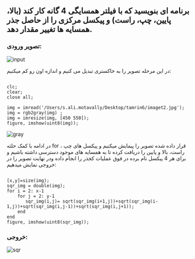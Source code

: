 ## برنامه ای بنویسید که با فیلتر همسایگی 4 گانه کار کند (بالا، پایین، چپ، راست) و پیکسل مرکزی را از حاصل جذر همسایه ها تغییر مقدار دهد.

### تصویر ورودی:

![input](https://github.com/semnan-university-ai/image-processing-class-002/blob/main/exercises/alimotavally/tamrin6/imaget2.jpg)

در این مرحله تصویر را به خاکستری تبدیل می کنیم و اندازه اون رو کم میکنیم:

```

clc;
clear;
close all;

img = imread('/Users/s.ali.motavally/Desktop/tamrin6/imaget2.jpg');
img = rgb2gray(img) ;
img = imresize(img, [450 550]);
figure, imshow(uint8(img));
```

![gray](https://github.com/semnan-university-ai/image-processing-class-002/blob/main/exercises/alimotavally/tamrin6/img.jpg)

در ادامه با کمک حلثه for قرار داده شده تصویر را پیمایش میکنیم و پیکسل های چپ ، راست، بالا و پایین را دریافت کرده تا به همسایه های موجود دسترسی داشته باشیم و برای هر 4 پیکسل نام برده در فوق عملیات کجذر را انجام داده ودر نهایت تصویر را در خروجی نمایش میدهیم:

```

[x,y]=size(img);
sqr_img = double(img);
for i = 2: x-1
    for j = 2: y-1
       sqr_img(i,j)= sqrt(sqr_img(i+1,j))+sqrt(sqr_img(i-1,j))+sqrt(sqr_img(i,j-1))+sqrt(sqr_img(i,j+1));     
    end
end
figure, imshow(uint8(sqr_img));
```

### خروجی:
![sqr](https://github.com/semnan-university-ai/image-processing-class-002/blob/main/exercises/alimotavally/tamrin6/img_sqr.jpg)
```
